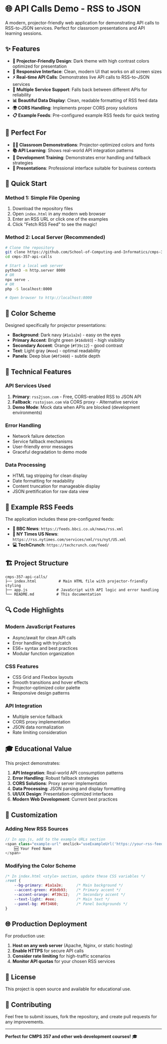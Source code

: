 # 🌐 API Calls Demo - RSS to JSON

A modern, projector-friendly web application for demonstrating API calls to RSS-to-JSON services. Perfect for classroom presentations and API learning sessions.

## ✨ Features

- **🎨 Projector-Friendly Design**: Dark theme with high contrast colors optimized for presentation
- **📱 Responsive Interface**: Clean, modern UI that works on all screen sizes
- **⚡ Real-time API Calls**: Demonstrates live API calls to RSS-to-JSON services
- **🔄 Multiple Service Support**: Falls back between different APIs for reliability
- **📊 Beautiful Data Display**: Clean, readable formatting of RSS feed data
- **🌍 CORS Handling**: Implements proper CORS proxy solutions
- **📋 Example Feeds**: Pre-configured example RSS feeds for quick testing

## 🎯 Perfect For

- **👩‍🏫 Classroom Demonstrations**: Projector-optimized colors and fonts
- **📚 API Learning**: Shows real-world API integration patterns
- **🔬 Development Training**: Demonstrates error handling and fallback strategies
- **🏢 Presentations**: Professional interface suitable for business contexts

## 🚀 Quick Start

### Method 1: Simple File Opening
1. Download the repository files
2. Open `index.html` in any modern web browser
3. Enter an RSS URL or click one of the examples
4. Click "Fetch RSS Feed" to see the magic!

### Method 2: Local Server (Recommended)
```bash
# Clone the repository
git clone https://github.com/School-of-Computing-and-Informatics/cmps-357-api-calls.git
cd cmps-357-api-calls

# Start a local web server
python3 -m http.server 8000
# OR
npx serve .
# OR
php -S localhost:8000

# Open browser to http://localhost:8000
```

## 🎨 Color Scheme

Designed specifically for projector presentations:

- **Background**: Dark navy (`#1a1a2e`) - easy on the eyes
- **Primary Accent**: Bright green (`#16db93`) - high visibility
- **Secondary Accent**: Orange (`#f39c12`) - good contrast
- **Text**: Light gray (`#eee`) - optimal readability
- **Panels**: Deep blue (`#0f3460`) - subtle depth

## 🔧 Technical Features

### API Services Used
1. **Primary**: `rss2json.com` - Free, CORS-enabled RSS to JSON API
2. **Fallback**: `rsstojson.com` via CORS proxy - Alternative service
3. **Demo Mode**: Mock data when APIs are blocked (development environments)

### Error Handling
- Network failure detection
- Service fallback mechanisms
- User-friendly error messages
- Graceful degradation to demo mode

### Data Processing
- HTML tag stripping for clean display
- Date formatting for readability
- Content truncation for manageable display
- JSON prettification for raw data view

## 📖 Example RSS Feeds

The application includes these pre-configured feeds:

- **📰 BBC News**: `https://feeds.bbci.co.uk/news/rss.xml`
- **📰 NY Times US News**: `https://rss.nytimes.com/services/xml/rss/nyt/US.xml`
- **💻 TechCrunch**: `https://techcrunch.com/feed/`

## 🏗️ Project Structure

```
cmps-357-api-calls/
├── index.html          # Main HTML file with projector-friendly styling
├── app.js             # JavaScript with API logic and error handling
└── README.md          # This documentation
```

## 🔍 Code Highlights

### Modern JavaScript Features
- Async/await for clean API calls
- Error handling with try/catch
- ES6+ syntax and best practices
- Modular function organization

### CSS Features
- CSS Grid and Flexbox layouts
- Smooth transitions and hover effects
- Projector-optimized color palette
- Responsive design patterns

### API Integration
- Multiple service fallback
- CORS proxy implementation
- JSON data normalization
- Rate limiting consideration

## 🎓 Educational Value

This project demonstrates:

1. **API Integration**: Real-world API consumption patterns
2. **Error Handling**: Robust fallback strategies
3. **CORS Solutions**: Proxy server implementation
4. **Data Processing**: JSON parsing and display formatting
5. **UI/UX Design**: Presentation-optimized interfaces
6. **Modern Web Development**: Current best practices

## 🔧 Customization

### Adding New RSS Sources
```javascript
// In app.js, add to the example URLs section
<span class="example-url" onclick="useExampleUrl('https://your-rss-feed.com/rss.xml')">
    🆕 Your Feed Name
</span>
```

### Modifying the Color Scheme
```css
/* In index.html <style> section, update these CSS variables */
:root {
    --bg-primary: #1a1a2e;      /* Main background */
    --accent-green: #16db93;    /* Primary accent */
    --accent-orange: #f39c12;   /* Secondary accent */
    --text-light: #eee;         /* Main text */
    --panel-bg: #0f3460;        /* Panel backgrounds */
}
```

## 🌐 Production Deployment

For production use:

1. **Host on any web server** (Apache, Nginx, or static hosting)
2. **Enable HTTPS** for secure API calls
3. **Consider rate limiting** for high-traffic scenarios
4. **Monitor API quotas** for your chosen RSS services

## 📝 License

This project is open source and available for educational use.

## 🤝 Contributing

Feel free to submit issues, fork the repository, and create pull requests for any improvements.

---

**Perfect for CMPS 357 and other web development courses!** 🎓